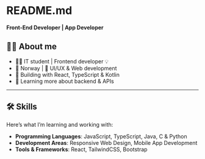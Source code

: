 # README.md
 **Front-End Developer | App Developer**

## 🕺🏼 About me
 - 🧑‍💻 IT student | Frontend developer 💡
 - 📍 Norway | 🎨 UI/UX & Web development
 - 🚀 Building with React, TypeScript & Kotlin
 - 🌱 Learning more about backend & APIs

----

## 🛠️ Skills
Here’s what I’m learning and working with:
- **Programming Languages**: JavaScript, TypeScript, Java, C & Python
- **Development Areas**: Responsive Web Design, Mobile App Development  
- **Tools & Frameworks**: React, TailwindCSS, Bootstrap  

